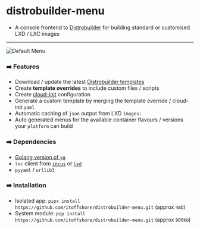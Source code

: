 # distrobuilder-menu
* A console frontend to [Distrobuilder](https://linuxcontainers.org/distrobuilder/docs/latest/) for building standard or customised LXD / LXC images

---

![Default Menu](https://github.com/itoffshore/distrobuilder-menu/assets/1141947/0eb19702-96f0-4436-a701-d69f863de9b9)

### :arrow_right: Features
* Download / update the latest [Distrobuilder templates](https://github.com/lxc/lxc-ci/tree/main/images)
* Create **template overrides** to include custom files / scripts
* Create [cloud-init](https://cloudinit.readthedocs.io) configuration
* Generate a custom template by merging the template override / cloud-init `yaml`
* Automatic caching of `json` output from LXD `images:`
* Auto generated menus for the available container flavours / versions your `platform` can build

### :arrow_right: Dependencies
* [Golang version of `yq`](https://github.com/mikefarah/yq)
* `lxc` client from [`incus`](https://github.com/lxc/incus) or [`lxd`](https://ubuntu.com/lxd)
* `pyyaml` / `urllib3`

### :arrow_right: Installation
* Isolated app: `pipx install https://github.com/itoffshore/distrobuilder-menu.git` (approx `4mb`)
* System module: `pip install https://github.com/itoffshore/distrobuilder-menu.git` (approx `900kb`)

